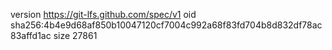 version https://git-lfs.github.com/spec/v1
oid sha256:4b4e9d68af850b10047120cf7004c992a68f83fd704b8d832df78ac83affd1ac
size 27861
